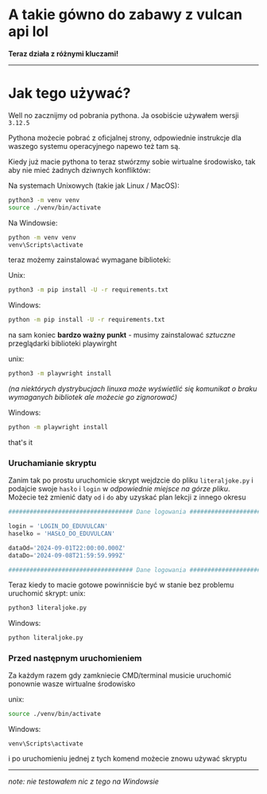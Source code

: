 # A takie gówno do zabawy z vulcan api lol
**Teraz działa z różnymi kluczami!**

---
# Jak tego używać?
Well no zacznijmy od pobrania pythona. Ja osobiście używałem wersji `3.12.5`

Pythona możecie pobrać z oficjalnej strony, odpowiednie instrukcje dla waszego systemu operacyjnego napewo też tam są.

Kiedy już macie pythona to teraz stwórzmy sobie wirtualne środowisko, tak aby nie mieć żadnych dziwnych konfliktów:

Na systemach Unixowych (takie jak Linux / MacOS):
```bash
python3 -m venv venv
source ./venv/bin/activate
```
Na Windowsie:
```cmd
python -m venv venv
venv\Scripts\activate
```
teraz możemy zainstalować wymagane biblioteki:

Unix:
```bash
python3 -m pip install -U -r requirements.txt
```
Windows:
```cmd
python -m pip install -U -r requirements.txt
```

na sam koniec **bardzo ważny punkt** - musimy zainstalować *sztuczne* przeglądarki biblioteki playwirght

unix:
```bash
python3 -m playwright install
```
*(na niektórych dystrybucjach linuxa może wyświetlić się komunikat o braku wymaganych bibliotek ale możecie go zignorować)*

Windows:
```cmd
python -m playwright install
```

that's it

### Uruchamianie skryptu

Zanim tak po prostu uruchomicie skrypt wejdzcie do pliku `literaljoke.py` i podajcie swoje `hasło` i `login` w *odpowiednie miejsce na górze pliku*. Możecie też zmienić daty `od` i `do` aby uzyskać plan lekcji z innego okresu

```python
################################### Dane logowania #######################################

login = 'LOGIN_DO_EDUVULCAN'
haselko = 'HASŁO_DO_EDUVULCAN'

dataOd='2024-09-01T22:00:00.000Z'
dataDo='2024-09-08T21:59:59.999Z'

################################### Dane logowania #######################################
```

Teraz kiedy to macie gotowe powinniście być w stanie bez problemu uruchomić skrypt:
unix:
```bash
python3 literaljoke.py
```
Windows:
```cmd
python literaljoke.py
```

### Przed następnym uruchomieniem
Za każdym razem gdy zamkniecie CMD/terminal musicie uruchomić ponownie wasze wirtualne środowisko

unix:
```bash
source ./venv/bin/activate
```
Windows:
```
venv\Scripts\activate
```

i po uruchomieniu jednej z tych komend możecie znowu używać skryptu

---

*note: nie testowałem nic z tego na Windowsie*